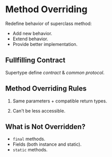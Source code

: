 # Method Overriding

Redefine behavior of superclass method:

* Add new behavior.
* Extend behavior.
* Provide better implementation.

## Fullfilling Contract

Supertype define _contract_ & _common protocol_.

## Method Overriding Rules

1. Same parameters + compatible return types.

2. Can't be less accessible.

## What is Not Overridden?

* `final` methods.
* Fields (both instance and static).
* `static` methods.
